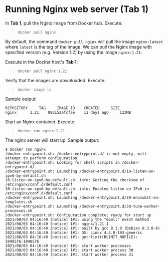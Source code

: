# Running Nginx web server (Tab 1)

In <b>Tab 1</b>, pull the Nginx image from Docker hub. Execute:

> `docker pull nginx`

By default, the command `docker pull nginx` will pull the  image `nginx:latest` where `latest` is the tag of the image. We can pull the Nginx image with specified version (e.g. Version 1.2) by using the image `nginx:1.21`.

Execute in the Docker host's <b>Tab 1</b>:

> `docker pull nginx:1.21`

Verify that the images are downloaded. Execute:

> `docker image ls`

Sample output:
```
REPOSITORY     TAG     IMAGE ID    CREATED     SIZE
nginx      1.21    08b152afcfae    11 days ago     133MB
```

Start an Nginx container. Execute:

> `docker run nginx:1.21`

The nginx server will start up. Sample output:

```
$ docker run nginx
/docker-entrypoint.sh: /docker-entrypoint.d/ is not empty, will attempt to perform configuration
/docker-entrypoint.sh: Looking for shell scripts in /docker-entrypoint.d/
/docker-entrypoint.sh: Launching /docker-entrypoint.d/10-listen-on-ipv6-by-default.sh
10-listen-on-ipv6-by-default.sh: info: Getting the checksum of /etc/nginx/conf.d/default.conf
10-listen-on-ipv6-by-default.sh: info: Enabled listen on IPv6 in /etc/nginx/conf.d/default.conf
/docker-entrypoint.sh: Launching /docker-entrypoint.d/20-envsubst-on-templates.sh
/docker-entrypoint.sh: Launching /docker-entrypoint.d/30-tune-worker-processes.sh
/docker-entrypoint.sh: Configuration complete; ready for start up
2021/08/03 04:16:49 [notice] 1#1: using the "epoll" event method
2021/08/03 04:16:49 [notice] 1#1: nginx/1.21.1
2021/08/03 04:16:49 [notice] 1#1: built by gcc 8.3.0 (Debian 8.3.0-6) 
2021/08/03 04:16:49 [notice] 1#1: OS: Linux 4.4.0-193-generic
2021/08/03 04:16:49 [notice] 1#1: getrlimit(RLIMIT_NOFILE): 1048576:1048576
2021/08/03 04:16:49 [notice] 1#1: start worker processes
2021/08/03 04:16:49 [notice] 1#1: start worker process 30
2021/08/03 04:16:49 [notice] 1#1: start worker process 31
```